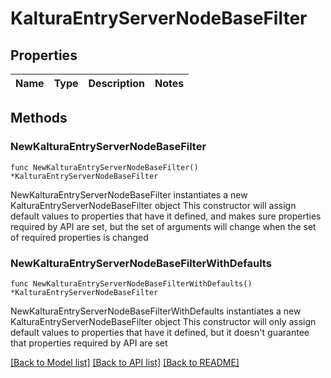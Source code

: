 # KalturaEntryServerNodeBaseFilter

## Properties

Name | Type | Description | Notes
------------ | ------------- | ------------- | -------------

## Methods

### NewKalturaEntryServerNodeBaseFilter

`func NewKalturaEntryServerNodeBaseFilter() *KalturaEntryServerNodeBaseFilter`

NewKalturaEntryServerNodeBaseFilter instantiates a new KalturaEntryServerNodeBaseFilter object
This constructor will assign default values to properties that have it defined,
and makes sure properties required by API are set, but the set of arguments
will change when the set of required properties is changed

### NewKalturaEntryServerNodeBaseFilterWithDefaults

`func NewKalturaEntryServerNodeBaseFilterWithDefaults() *KalturaEntryServerNodeBaseFilter`

NewKalturaEntryServerNodeBaseFilterWithDefaults instantiates a new KalturaEntryServerNodeBaseFilter object
This constructor will only assign default values to properties that have it defined,
but it doesn't guarantee that properties required by API are set


[[Back to Model list]](../README.md#documentation-for-models) [[Back to API list]](../README.md#documentation-for-api-endpoints) [[Back to README]](../README.md)


